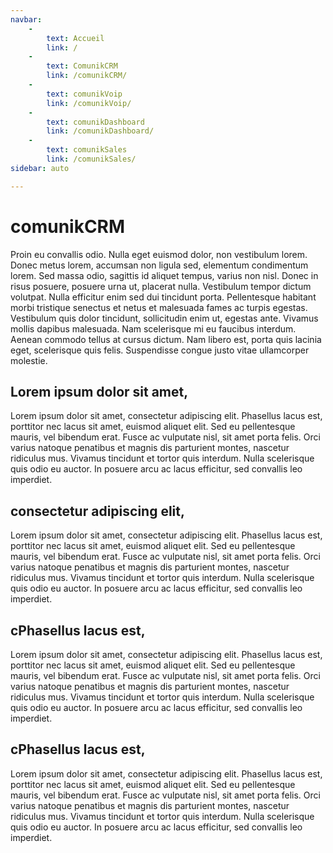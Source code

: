 ```yaml
---
navbar:
    -
        text: Accueil
        link: /
    -
        text: ComunikCRM
        link: /comunikCRM/
    -
        text: comunikVoip
        link: /comunikVoip/
    -
        text: comunikDashboard
        link: /comunikDashboard/
    -
        text: comunikSales
        link: /comunikSales/
sidebar: auto

---
```

# comunikCRM

Proin eu convallis odio. Nulla eget euismod dolor, non vestibulum lorem. Donec metus lorem, accumsan non ligula sed, elementum condimentum lorem. Sed massa odio, sagittis id aliquet tempus, varius non nisl. Donec in risus posuere, posuere urna ut, placerat nulla. Vestibulum tempor dictum volutpat. Nulla efficitur enim sed dui tincidunt porta. Pellentesque habitant morbi tristique senectus et netus et malesuada fames ac turpis egestas. Vestibulum quis dolor tincidunt, sollicitudin enim ut, egestas ante. Vivamus mollis dapibus malesuada. Nam scelerisque mi eu faucibus interdum. Aenean commodo tellus at cursus dictum. Nam libero est, porta quis lacinia eget, scelerisque quis felis. Suspendisse congue justo vitae ullamcorper molestie.

## Lorem ipsum dolor sit amet,

Lorem ipsum dolor sit amet, consectetur adipiscing elit. Phasellus lacus est, porttitor nec lacus sit amet, euismod aliquet elit. Sed eu pellentesque mauris, vel bibendum erat. Fusce ac vulputate nisl, sit amet porta felis. Orci varius natoque penatibus et magnis dis parturient montes, nascetur ridiculus mus. Vivamus tincidunt et tortor quis interdum. Nulla scelerisque quis odio eu auctor. In posuere arcu ac lacus efficitur, sed convallis leo imperdiet.

## consectetur adipiscing elit,

Lorem ipsum dolor sit amet, consectetur adipiscing elit. Phasellus lacus est, porttitor nec lacus sit amet, euismod aliquet elit. Sed eu pellentesque mauris, vel bibendum erat. Fusce ac vulputate nisl, sit amet porta felis. Orci varius natoque penatibus et magnis dis parturient montes, nascetur ridiculus mus. Vivamus tincidunt et tortor quis interdum. Nulla scelerisque quis odio eu auctor. In posuere arcu ac lacus efficitur, sed convallis leo imperdiet.

## cPhasellus lacus est,

Lorem ipsum dolor sit amet, consectetur adipiscing elit. Phasellus lacus est, porttitor nec lacus sit amet, euismod aliquet elit. Sed eu pellentesque mauris, vel bibendum erat. Fusce ac vulputate nisl, sit amet porta felis. Orci varius natoque penatibus et magnis dis parturient montes, nascetur ridiculus mus. Vivamus tincidunt et tortor quis interdum. Nulla scelerisque quis odio eu auctor. In posuere arcu ac lacus efficitur, sed convallis leo imperdiet.

## cPhasellus lacus est,

Lorem ipsum dolor sit amet, consectetur adipiscing elit. Phasellus lacus est, porttitor nec lacus sit amet, euismod aliquet elit. Sed eu pellentesque mauris, vel bibendum erat. Fusce ac vulputate nisl, sit amet porta felis. Orci varius natoque penatibus et magnis dis parturient montes, nascetur ridiculus mus. Vivamus tincidunt et tortor quis interdum. Nulla scelerisque quis odio eu auctor. In posuere arcu ac lacus efficitur, sed convallis leo imperdiet.